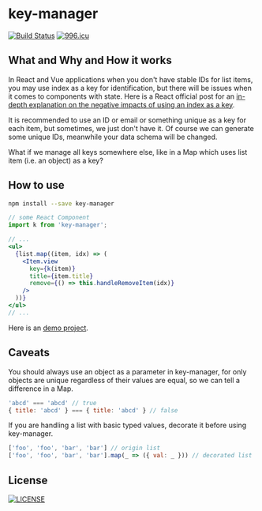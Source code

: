 # key-manager

[![Build Status](https://travis-ci.org/oychao/key-manage.svg?branch=master)](https://travis-ci.org/oychao/key-manage) [![996.icu](https://img.shields.io/badge/link-996.icu-red.svg)](https://996.icu)

## What and Why and How it works

In React and Vue applications when you don't have stable IDs for list items, you may use index as a key for identification, but there will be issues when it comes to components with state. Here is a React official post for an [in-depth explanation on the negative impacts of using an index as a key][1].

It is recommended to use an ID or email or something unique as a key for each item, but sometimes, we just don't have it. Of course we can generate some unique IDs, meanwhile your data schema will be changed.

What if we manage all keys somewhere else, like in a Map which uses list item (i.e. an object) as a key?

## How to use

```bash
npm install --save key-manager
```

```jsx
// some React Component
import k from 'key-manager';

// ...
<ul>
  {list.map((item, idx) => (
    <Item.view
      key={k(item)}
      title={item.title}
      remove={() => this.handleRemoveItem(idx)}
    />
  ))}
</ul>
// ...
```

Here is an [demo project][2].

## Caveats

You should always use an object as a parameter in key-manager, for only objects are unique regardless of their values are equal, so we can tell a difference in a Map.

```javascript
'abcd' === 'abcd' // true
{ title: 'abcd' } === { title: 'abcd' } // false
```

If you are handling a list with basic typed values, decorate it before using key-manager.

```javascript
['foo', 'foo', 'bar', 'bar'] // origin list
['foo', 'foo', 'bar', 'bar'].map(_ => ({ val: _ })) // decorated list
```

## License

[![LICENSE](https://img.shields.io/badge/license-Anti%20996-blue.svg)](https://github.com/996icu/996.ICU/blob/master/LICENSE)

[1]: https://medium.com/@robinpokorny/index-as-a-key-is-an-anti-pattern-e0349aece318
[2]: https://github.com/oychao/key-manager/tree/master/demo
